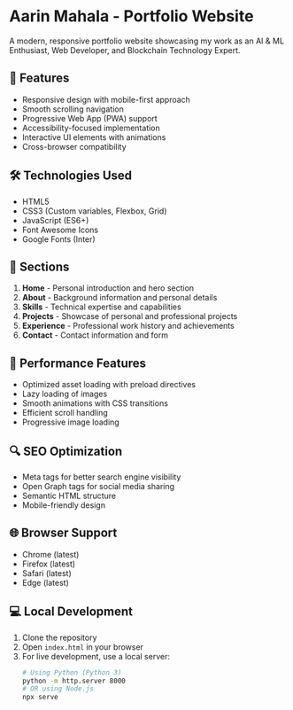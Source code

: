 # Aarin Mahala - Portfolio Website

A modern, responsive portfolio website showcasing my work as an AI & ML Enthusiast, Web Developer, and Blockchain Technology Expert.

## 🌟 Features

- Responsive design with mobile-first approach
- Smooth scrolling navigation
- Progressive Web App (PWA) support
- Accessibility-focused implementation
- Interactive UI elements with animations
- Cross-browser compatibility

## 🛠️ Technologies Used

- HTML5
- CSS3 (Custom variables, Flexbox, Grid)
- JavaScript (ES6+)
- Font Awesome Icons
- Google Fonts (Inter)

## 📱 Sections

1. **Home** - Personal introduction and hero section
2. **About** - Background information and personal details
3. **Skills** - Technical expertise and capabilities
4. **Projects** - Showcase of personal and professional projects
5. **Experience** - Professional work history and achievements
6. **Contact** - Contact information and form

## 🚀 Performance Features

- Optimized asset loading with preload directives
- Lazy loading of images
- Smooth animations with CSS transitions
- Efficient scroll handling
- Progressive image loading

## 🔍 SEO Optimization

- Meta tags for better search engine visibility
- Open Graph tags for social media sharing
- Semantic HTML structure
- Mobile-friendly design

## 🌐 Browser Support

- Chrome (latest)
- Firefox (latest)
- Safari (latest)
- Edge (latest)

## 💻 Local Development

1. Clone the repository
2. Open `index.html` in your browser
3. For live development, use a local server:
   ```bash
   # Using Python (Python 3)
   python -m http.server 8000
   # OR using Node.js
   npx serve